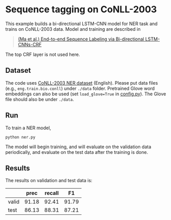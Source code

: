 # Sequence tagging on CoNLL-2003 #

This example builds a bi-directional LSTM-CNN model for NER task and trains on CoNLL-2003 data. Model and training are described in   
>[(Ma et al.) End-to-end Sequence Labeling via Bi-directional LSTM-CNNs-CRF](http://www.cs.cmu.edu/~xuezhem/publications/P16-1101.pdf)

The top CRF layer is not used here.

## Dataset ##

The code uses [CoNLL-2003 NER dataset](https://www.clips.uantwerpen.be/conll2003/ner/) (English). Please put data files (e.g., `eng.train.bio.conll`) under `./data` folder. Pretrained Glove word embeddings can also be used (set `load_glove=True` in [config.py](./config.py)). The Glove file should also be under `./data`. 

## Run ##

To train a NER model,

    python ner.py

The model will begin training, and will evaluate on the validation data periodically, and evaluate on the test data after the training is done. 

## Results ##

The results on validation and test data is:

|       |   prec   |  recall  |    F1    |
|-------|----------|----------|----------|
| valid |  91.18   |  92.41   |  91.79   |
| test  |  86.13   |  88.31   |  87.21   |

